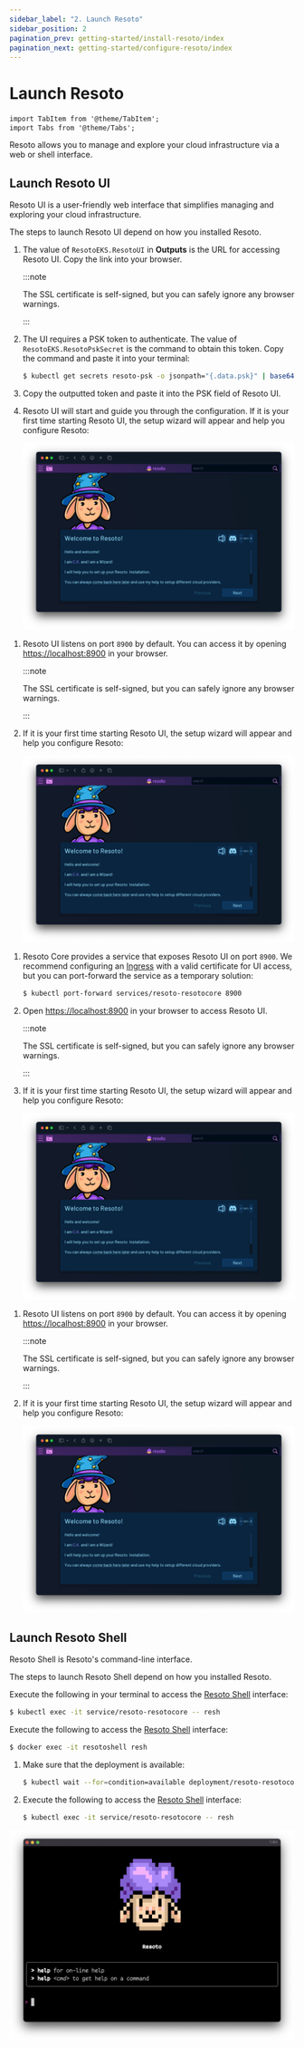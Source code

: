 ```yaml
---
sidebar_label: "2. Launch Resoto"
sidebar_position: 2
pagination_prev: getting-started/install-resoto/index
pagination_next: getting-started/configure-resoto/index
---
```


# Launch Resoto

```mdx-code-block
import TabItem from '@theme/TabItem';
import Tabs from '@theme/Tabs';
```

Resoto allows you to manage and explore your cloud infrastructure via a web or shell interface.

## Launch Resoto UI

Resoto UI is a user-friendly web interface that simplifies managing and exploring your cloud infrastructure.

The steps to launch Resoto UI depend on how you installed Resoto.

<Tabs>
<TabItem value="aws" label="Amazon Web Services">

1. The value of `ResotoEKS.ResotoUI` in **Outputs** is the URL for accessing Resoto UI. Copy the link into your browser.

   :::note

   The SSL certificate is self-signed, but you can safely ignore any browser warnings.

   :::

2. The UI requires a PSK token to authenticate. The value of `ResotoEKS.ResotoPskSecret` is the command to obtain this token. Copy the command and paste it into your terminal:

   ```bash
   $ kubectl get secrets resoto-psk -o jsonpath="{.data.psk}" | base64 -d
   ```

3. Copy the outputted token and paste it into the PSK field of Resoto UI.

4. Resoto UI will start and guide you through the configuration. If it is your first time starting Resoto UI, the setup wizard will appear and help you configure Resoto:

   ![Screenshot of Resoto UI setup wizard](./img/resoto-ui.png)

</TabItem>
<TabItem value="docker" label="Docker">

1. Resoto UI listens on port `8900` by default. You can access it by opening <https://localhost:8900> in your browser.

   :::note

   The SSL certificate is self-signed, but you can safely ignore any browser warnings.

   :::

2. If it is your first time starting Resoto UI, the setup wizard will appear and help you configure Resoto:

   ![Screenshot of Resoto UI setup wizard](./img/resoto-ui.png)

</TabItem>
<TabItem value="kubernetes" label="Kubernetes">

1. Resoto Core provides a service that exposes Resoto UI on port `8900`. We recommend configuring an [Ingress](https://kubernetes.io/docs/concepts/services-networking/ingress) with a valid certificate for UI access, but you can port-forward the service as a temporary solution:

   ```bash
   $ kubectl port-forward services/resoto-resotocore 8900
   ```

2. Open <https://localhost:8900> in your browser to access Resoto UI.

   :::note

   The SSL certificate is self-signed, but you can safely ignore any browser warnings.

   :::

3. If it is your first time starting Resoto UI, the setup wizard will appear and help you configure Resoto:

   ![Screenshot of Resoto UI](./img/resoto-ui.png)

</TabItem>
<TabItem value="pip" label="pip">

1. Resoto UI listens on port `8900` by default. You can access it by opening <https://localhost:8900> in your browser.

   :::note

   The SSL certificate is self-signed, but you can safely ignore any browser warnings.

   :::

2. If it is your first time starting Resoto UI, the setup wizard will appear and help you configure Resoto:

   ![Screenshot of Resoto UI](./img/resoto-ui.png)

</TabItem>
</Tabs>

## Launch Resoto Shell

Resoto Shell is Resoto's command-line interface.

The steps to launch Resoto Shell depend on how you installed Resoto.

<Tabs>
<TabItem value="aws" label="Amazon Web Services">

Execute the following in your terminal to access the [Resoto Shell](../../reference/components/shell.md) interface:

```bash
$ kubectl exec -it service/resoto-resotocore -- resh
```

</TabItem>
<TabItem value="docker" label="Docker">

Execute the following to access the [Resoto Shell](../../reference/components/shell.md) interface:

```bash
$ docker exec -it resotoshell resh
```

</TabItem>
<TabItem value="kubernetes" label="Kubernetes">

1. Make sure that the deployment is available:

   ```bash
   $ kubectl wait --for=condition=available deployment/resoto-resotocore
   ```

2. Execute the following to access the [Resoto Shell](../../reference/components/shell.md) interface:

   ```bash
   $ kubectl exec -it service/resoto-resotocore -- resh
   ```

</TabItem>
<TabItem value="pip" label="pip">

</TabItem>
</Tabs>

![Resoto Shell](./img/resoto-shell.png)
